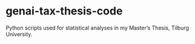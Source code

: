 # genai-tax-thesis-code
Python scripts used for statistical analyses in my Master’s Thesis, Tilburg University.
